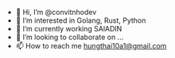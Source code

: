 - 👋 Hi, I’m @convitnhodev
- 👀 I’m interested in Golang, Rust, Python 
- 🌱 I’m currently working SAlADIN
- 💞️ I’m looking to collaborate on ...
- 📫 How to reach me hungthai10a1@gmail.com
